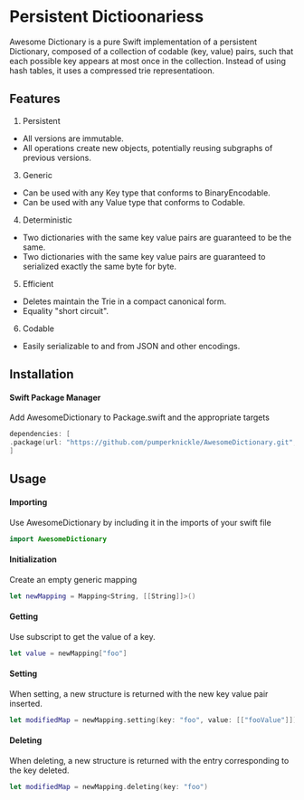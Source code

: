 # Persistent Dictioonariess

Awesome Dictionary is a pure Swift implementation of a persistent Dictionary, composed of a collection of codable (key, value) pairs, such that each possible key appears at most once in the collection. Instead of using hash tables, it uses a compressed trie representatioon.

## Features

1. Persistent
- All versions are immutable.
- All operations create new objects, potentially reusing subgraphs of previous versions.
3. Generic
- Can be used with any Key type that conforms to BinaryEncodable.
- Can be used with any Value type that conforms to Codable.
4. Deterministic
- Two dictionaries with the same key value pairs are guaranteed to be the same.
- Two dictionaries with the same key value pairs are guaranteed to serialized exactly the same byte for byte.
5. Efficient
- Deletes maintain the Trie in a compact canonical form.
- Equality "short circuit".
6. Codable
- Easily serializable to and from JSON and other encodings.
  
  
## Installation

#### Swift Package Manager

Add AwesomeDictionary to Package.swift and the appropriate targets

```swift
dependencies: [
.package(url: "https://github.com/pumperknickle/AwesomeDictionary.git", from: "0.0.1")
]
```

## Usage

#### Importing

Use AwesomeDictionary by including it in the imports of your swift file

```swift
import AwesomeDictionary
```

#### Initialization

Create an empty generic mapping

```swift
let newMapping = Mapping<String, [[String]]>()
```

#### Getting

Use subscript to get the value of a key.

```swift
let value = newMapping["foo"]
```

#### Setting

When setting, a new structure is returned with the new key value pair inserted.

```swift
let modifiedMap = newMapping.setting(key: "foo", value: [["fooValue"]])
```

#### Deleting

When deleting, a new structure is returned with the entry corresponding to the key deleted.

```swift
let modifiedMap = newMapping.deleting(key: "foo")
```
